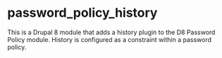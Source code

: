 password_policy_history
======================

This is a Drupal 8 module that adds a history plugin to the D8 Password
 Policy module. History is configured as a constraint within a password policy.
